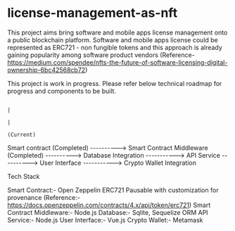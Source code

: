 # license-management-as-nft

This project aims bring software and mobile apps license management onto a public blockchain platform. Software and mobile apps license could be represented as ERC721 - non fungible tokens and this approach is already gaining popularity among software product vendors (Reference- https://medium.com/spendee/nfts-the-future-of-software-licensing-digital-ownership-6bc42568cb72)

This project is work in progress. Please refer below technical roadmap for progress and components to be built.

                                                                                              |
                                                                                              |
                                                                                          (Current)  

Smart contract (Completed) ----------> Smart Contract Middleware (Completed) ----------> Database Integration -----------> API Service ----------> User Interface -----------> Crypto Wallet Integration


Tech Stack

Smart Contract:- Open Zeppelin ERC721 Pausable with customization for provenance (Reference:- https://docs.openzeppelin.com/contracts/4.x/api/token/erc721)
Smart Contract Middleware:- Node.js
Database:- Sqlite, Sequelize ORM
API Service:- Node.js
User Interface:- Vue.js
Crypto Wallet:- Metamask

